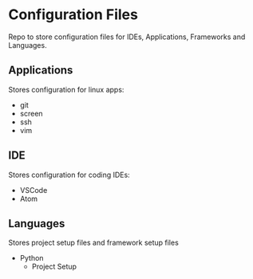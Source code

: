 # Configuration Files
Repo to store configuration files for IDEs, Applications, Frameworks and Languages.

## Applications
Stores configuration for linux apps:

 - git
 - screen
 - ssh
 - vim

## IDE
Stores configuration for coding IDEs:

 - VSCode
 - Atom

## Languages
Stores project setup files and framework setup files

 - Python
   - Project Setup
